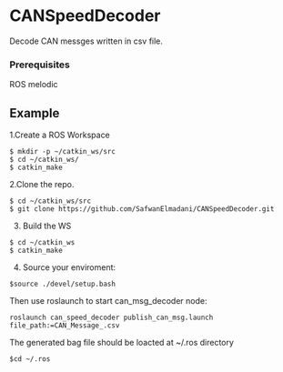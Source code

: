# CANSpeedDecoder
Decode CAN messges written in csv file.

### Prerequisites

ROS melodic

## Example
1.Create a ROS Workspace
```
$ mkdir -p ~/catkin_ws/src
$ cd ~/catkin_ws/
$ catkin_make
```
2.Clone the repo.
```
$ cd ~/catkin_ws/src
$ git clone https://github.com/SafwanElmadani/CANSpeedDecoder.git
```
3. Build the WS
```
$ cd ~/catkin_ws
$ catkin_make
```
4. Source your enviroment:
```
$source ./devel/setup.bash
```
Then use roslaunch to start can_msg_decoder node:
```
roslaunch can_speed_decoder publish_can_msg.launch file_path:=CAN_Message_.csv
```
The generated bag file should be loacted at ~/.ros directory 
```
$cd ~/.ros
```



